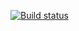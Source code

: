 [![Build status](https://ci.appveyor.com/api/projects/status/p1ogonqbw8m731f8?svg=true)](https://ci.appveyor.com/project/VbyV/webservice)